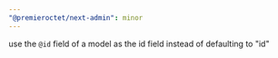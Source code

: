```yaml
---
"@premieroctet/next-admin": minor
---
```


use the `@id` field of a model as the id field instead of defaulting to "id"
